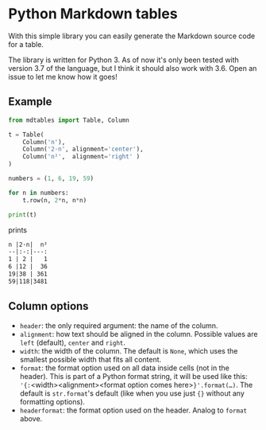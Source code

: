 # Python Markdown tables

With this simple library you can easily generate the Markdown source code for a table.

The library is written for Python 3. As of now it's only been tested with version 3.7 of the language, but I think it should also work with 3.6. Open an issue to let me know how it goes!

## Example

```python
from mdtables import Table, Column

t = Table(
	Column('n'),
	Column('2·n', alignment='center'),
	Column('n²',  alignment='right' )
)

numbers = (1, 6, 19, 59)

for n in numbers:
	t.row(n, 2*n, n*n)

print(t)
```

prints

```markdown
n |2·n|  n²
--|:-:|---:
1 | 2 |   1
6 |12 |  36
19|38 | 361
59|118|3481
```

## Column options

* `header`: the only required argument: the name of the column.
* `alignment`: how text should be aligned in the column. Possible values are `left` (default), `center` and `right`.
* `width`: the width of the column. The default is `None`, which uses the smallest possible width that fits all content.
* `format`: the format option used on all data inside cells (not in the header). This is part of a Python format string, it will be used like this: `'{:`\<width>\<alignment>\<format option comes here>`}'.format(…)`. The default is `str.format`'s default (like when you use just `{}` without any formatting options).
* `headerformat`: the format option used on the header. Analog to `format` above.


